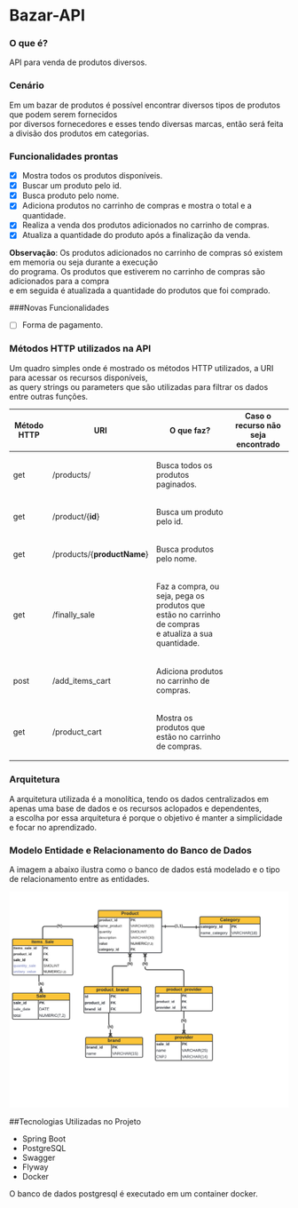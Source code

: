 # Bazar-API

### O que é?

API para venda de produtos diversos.

### Cenário
<p>
Em um bazar de produtos é possível encontrar diversos tipos de produtos que podem serem fornecidos<br>
por diversos fornecedores e esses tendo diversas marcas, então será feita a divisão dos produtos em categorias.</br>
</p>

### Funcionalidades prontas
- [X] Mostra todos os produtos disponíveis.
- [X] Buscar um produto pelo id.
- [X] Busca produto pelo nome.
- [X] Adiciona produtos no carrinho de compras e mostra o total e a quantidade.
- [X] Realiza a venda dos produtos adicionados no carrinho de compras.
- [X] Atualiza a quantidade do produto após a finalização da venda.

<p>
<b>Observação</b>: Os produtos adicionados no carrinho de compras só existem em memoria ou seja durante a execução</br>
do programa. Os produtos que estiverem no carrinho de compras são adicionados para a compra</br> 
e em seguida é atualizada a quantidade do produtos que foi comprado.
</p>

###Novas Funcionalidades
- [ ] Forma de pagamento.

### Métodos HTTP utilizados na API

<p>Um quadro simples onde é mostrado os métodos HTTP utilizados, a URI para acessar os recursos disponíveis,<br>
as query strings ou parameters que são utilizadas para filtrar os dados entre outras funções.</p> 

| Método HTTP |                        URI                |                O que faz?                                                                                                                             |                 Caso o recurso não seja encontrado
|---------------------|--------------------------------------------|------------------------------------------------------------------------------------------------------------------------------------------------------------|---------------------------------------------------------------------------------------------------------------|
|   get              |          /products/                     | <p>Busca todos os produtos paginados.</p>|
|   get              |    /product/{**id**}                 | <p>Busca um produto pelo id.</p>
|   get              | /products/{**productName**}   | <p>Busca produtos pelo nome.</p>
|   get              |         /finally_sale                    | <p>Faz a compra, ou seja, pega os produtos que estão no carrinho de compras </br>e atualiza a sua quantidade.</p> |
|   post             |        /add_items_cart               | <p>Adiciona produtos no carrinho de compras.</p>|
|   get              |      /product_cart                     |<p>Mostra os produtos que estão no carrinho de compras.</p>

### Arquitetura
<p>
A arquitetura utilizada é a monolítica, tendo os dados centralizados em apenas uma base de dados
e os recursos aclopados e dependentes,</br>a escolha por essa arquitetura é porque o objetivo é manter
a simplicidade e focar no aprendizado. 
</p>

### Modelo Entidade e Relacionamento do Banco de Dados
<p>
A imagem a abaixo ilustra como o banco de dados está modelado e o 
tipo de relacionamento entre as entidades.
</p>

![diagrama de entidade e relacionamentos](bazar/database/image-bd-bazar-03.png "BANCO DE DADOS BAZAR-API")

##Tecnologias Utilizadas no Projeto
- Spring Boot
- PostgreSQL
- Swagger
- Flyway
- Docker

O banco de dados postgresql é executado em um container docker.